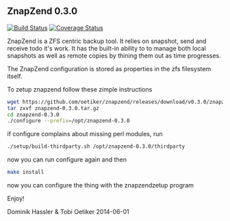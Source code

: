 ZnapZend 0.3.0
--------------

[![Build Status](https://travis-ci.org/oetiker/znapzend.svg?branch=master)](https://travis-ci.org/oetiker/znapzend)
[![Coverage Status](https://img.shields.io/coveralls/oetiker/znapzend.svg)](https://coveralls.io/r/oetiker/znapzend?branch=master)

ZnapZend is a ZFS centric backup tool. It relies on snapshot, send and
receive todo it's work. It has the built-in ability to to manage both local
snapshots as well as remote copies by thining them out as time progresses.

The ZnapZend configuration is stored as properties in the zfs filesystem
itself.

To zetup znapzend follow these zimple instructions

```sh
wget https://github.com/oetiker/znapzend/releases/download/v0.3.0/znapzend-0.3.0.tar.gz
tar zxvf znapzend-0.3.0.tar.gz
cd znapzend-0.3.0
./configure --prefix=/opt/znapzend-0.3.0
```
if configure complains about missing perl modules, run

```sh
./setup/build-thirdparty.sh /opt/znapzend-0.3.0/thirdparty
```

now you can run configure again and then

```sh
make install
```

now you can configure the thing with the znapzendzetup program

Enjoy!

Dominik Hassler & Tobi Oetiker
2014-06-01
